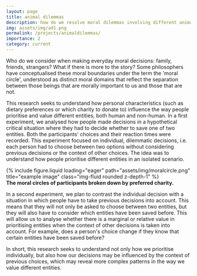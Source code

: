 ```yaml
---
layout: page
title: animal dilemmas
description: how do we resolve moral dilemmas involving different animal and plant species?
img: assets/img/ad1.png
permalink: /projects/animaldilemmas/
importance: 2
category: current
---
```


Who do we consider when making everyday moral decisions: family, friends, strangers? What if there is more to the story? Some philosophers have conceptualised these moral boundaries under the term the 'moral circle', understood as distinct moral domains that reflect the separation between those beings that are morally important to us and those that are not.

This research seeks to understand how personal characteristics (such as dietary preferences or which charity to donate to) influence the way people prioritise and value different entities, both human and non-human. In a first experiment, we analysed how people made decisions in a hypothetical critical situation where they had to decide whether to save one of two entities. Both the participants' choices and their reaction times were recorded. This experiment focused on individual, dilemmatic decisions, i.e. each person had to choose between two options without considering previous decisions or the context of other choices. The idea was to understand how people prioritise different entities in an isolated scenario.

<div class="row justify-content-center">
    <div class="col-sm" style="max-width: 750px; width: 100%;">
        {% include figure.liquid loading="eager" path="assets/img/moralcircle.png" title="example image" class="img-fluid rounded z-depth-1" %}
    </div>
</div>
<div class="caption">
    <b>The moral circles of participants broken down by preferred charity.</b>
</div>

In a second experiment, we plan to contrast the individual decision with a situation in which people have to take previous decisions into account. This means that they will not only be asked to choose between two entities, but they will also have to consider which entities have been saved before. This will allow us to analyse whether there is a marginal or relative value in prioritising entities when the context of other decisions is taken into account. For example, does a person's choice change if they know that certain entities have been saved before?

In short, this research seeks to understand not only how we prioritise individually, but also how our decisions may be influenced by the context of previous choices, which may reveal more complex patterns in the way we value different entities.
